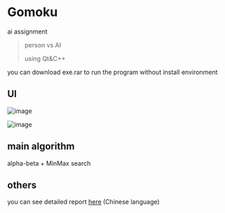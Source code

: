# Gomoku
ai assignment

>person vs AI
>
>using Qt&C++ 

you can download exe.rar to run the program without install environment

## UI

![image](https://user-images.githubusercontent.com/58033867/125622077-5c787f3b-ea6c-4e4e-a665-009fa55ac030.png)

![image](https://user-images.githubusercontent.com/58033867/125622247-c3501fcf-d00d-4eab-aee3-ce4e8b8d956c.png)


## main algorithm

alpha-beta + MinMax search

## others
you can see detailed report [here](https://github.com/Iris-Song/8Puzzle/blob/main/report.pdf) (Chinese language)

